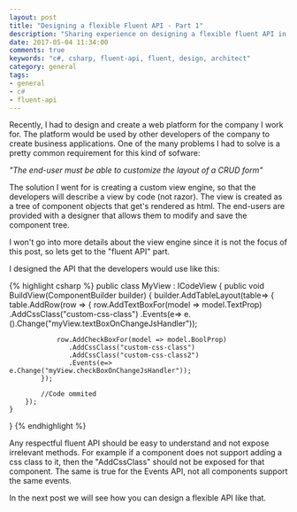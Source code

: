 ```yaml
---
layout: post
title: "Designing a flexible Fluent API - Part 1"
description: "Sharing experience on designing a flexible fluent API in C#"
date: 2017-05-04 11:34:00
comments: true
keywords: "c#, csharp, fluent-api, fluent, design, architect"
category: general
tags:
- general
- c#
- fluent-api
---
```


Recently, I had to design and create a web platform for the company I work for. The platform would be used by other developers of the company to create business applications. One of the many problems I had to solve is a pretty common requirement for this kind of sofware: 

*"The end-user must be able to customize the layout of a CRUD form"*

The solution I went for is creating a custom view engine, so that the developers will describe a view by code (not razor). The view is created as a tree of component objects that get's rendered as html. The end-users are provided with a designer that allows them to modify and save the component tree.

 I won't go into more details about the view engine since it is not the focus of this post, so lets get to the "fluent API" part. 
 
 I designed the API that the developers would use like this:

{% highlight csharp %}
public class MyView : ICodeView<ViewModel>
{
    public void BuildView(ComponentBuilder<ViewModel> builder)
    {
        builder.AddTableLayout(table=> 
        {
            table.AddRow(row =>
            {
                row.AddTextBoxFor(model => model.TextProp)
                   .AddCssClass("custom-css-class")
                   .Events(e=> e.().Change("myView.textBoxOnChangeJsHandler"));

                row.AddCheckBoxFor(model => model.BoolProp)
                   .AddCssClass("custom-css-class")
                   .AddCssClass("custom-css-class2")
                   .Events(e=> e.Change("myView.checkBoxOnChangeJsHandler"));
            });

            //Code ommited
        });
    }
}
{% endhighlight %}

Any respectful fluent API should be easy to understand and not expose irrelevant methods. For example if a component does not support adding a css class to it, then the "AddCssClass" should not be exposed for that component. The same is true for the Events API, not all components support the same events.

In the next post we will see how you can design a flexible API like that.